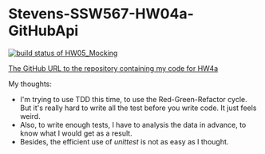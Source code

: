 # Stevens-SSW567-HW04a-GitHubApi

[![build status of HW05_Mocking](https://travis-ci.org/Kybeth/Stevens-SSW567-HW04a-GitHubApi.svg?branch=HW05a_Mocking)](https://travis-ci.org/Kybeth/Stevens-SSW567-HW04a-GitHubApi)

[The GitHub URL to the repository containing my code for HW4a](https://github.com/Kybeth/Stevens-SSW567-HW04a-GitHubApi)

My thoughts:

- I'm trying to use TDD this time, to use the Red-Green-Refactor cycle. But it's really hard to write all the test before you write code. It just feels weird.
- Also, to write enough tests, I have to analysis the data in advance, to know what I would get as a result.
- Besides, the efficient use of _unittest_ is not as easy as I thought.
